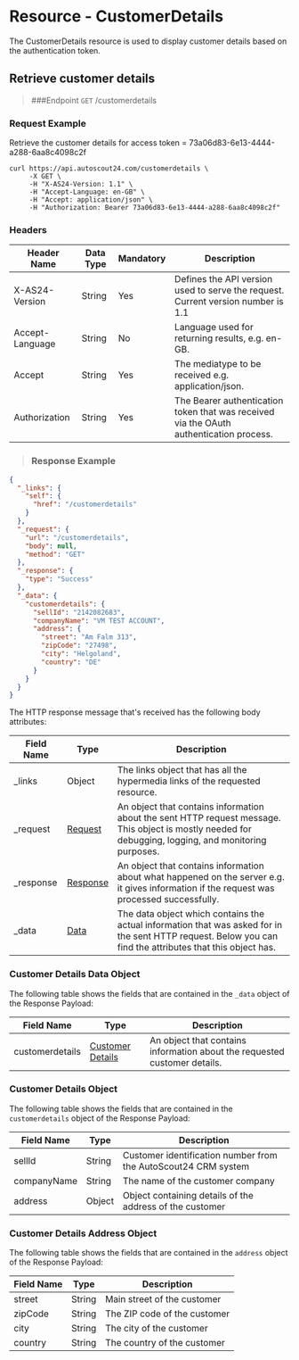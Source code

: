 # Resource - CustomerDetails

The CustomerDetails resource is used to display customer details based on the authentication token.

## Retrieve customer details

> ###Endpoint
> `GET` /customerdetails

### Request Example

Retrieve the customer details for access token = 73a06d83-6e13-4444-a288-6aa8c4098c2f


```shell
curl https://api.autoscout24.com/customerdetails \
     -X GET \
     -H "X-AS24-Version: 1.1" \
     -H "Accept-Language: en-GB" \
     -H "Accept: application/json" \
     -H "Authorization: Bearer 73a06d83-6e13-4444-a288-6aa8c4098c2f"
```

### Headers

|Header Name|Data Type|Mandatory|Description|
|----|----|----|----|
|X-AS24-Version|String|Yes|Defines the API version used to serve the request. Current version number is 1.1|
|Accept-Language|String|No|Language used for returning results, e.g. en-GB.|
|Accept|String|Yes|The mediatype to be received e.g. application/json.|
|Authorization|String|Yes|The Bearer authentication token that was received via the OAuth authentication process.|

> ### Response Example

```json
{
  "_links": {
    "self": {
      "href": "/customerdetails"
    }
  },
  "_request": {
    "url": "/customerdetails",
    "body": null,
    "method": "GET"
  },
  "_response": {
    "type": "Success"
  },
  "_data": {
    "customerdetails": {
      "sellId": "2142082683",
      "companyName": "VM TEST ACCOUNT",
      "address": {
        "street": "Am Falm 313",
        "zipCode": "27498",
        "city": "Helgoland",
        "country": "DE"
      }
    }
  }
}
```


The HTTP response message that's received has the following body attributes:

|Field Name|Type|Description|
|----|----|----|
|_links|Object|The links object that has all the hypermedia links of the requested resource.|
|_request|<a href="#request-object">Request</a>|An object that contains information about the sent HTTP request message. This object is mostly needed for debugging, logging, and monitoring purposes.|
|_response|<a href="#response-object">Response</a>|An object that contains information about what happened on the server e.g. it gives information if the request was processed successfully.|
|_data|<a href="#customerDetailsData">Data</a>|The data object which contains the actual information that was asked for in the sent HTTP request. Below you can find the attributes that this object has.|

<span id="customerDetailsData"></span>

### Customer Details Data Object

The following table shows the fields that are contained in the `_data` object of the Response Payload:

|Field Name|Type|Description|
|----|----|----|
|customerdetails|<a href="#customerDetailsObject">Customer Details</a>|An object that contains information about the requested customer details.

<span id="customerDetailsObject"></span>

### Customer Details Object

The following table shows the fields that are contained in the `customerdetails` object of the Response Payload:

|Field Name|Type|Description|
|----|----|----|
|sellId|String|Customer identification number from the AutoScout24 CRM system|
|companyName|String|The name of the customer company|
|address|Object|Object containing details of the address of the customer|

### Customer Details Address Object

The following table shows the fields that are contained in the `address` object of the Response Payload:

|Field Name|Type|Description|
|----|----|----|
|street|String|Main street of the customer|
|zipCode|String|The ZIP code of the customer|
|city|String|The city of the customer|
|country|String|The country of the customer|
